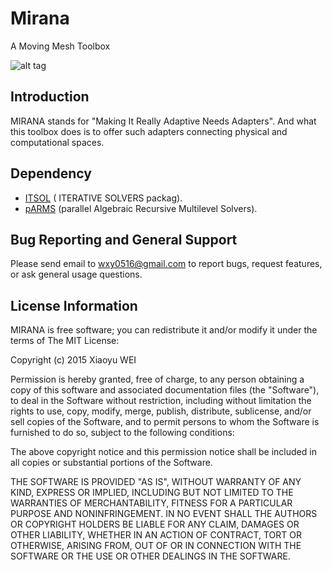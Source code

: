 # Mirana
A Moving Mesh Toolbox

![alt tag](https://raw.github.com/xywei/Mirana/master/Mirana.png)

## Introduction

MIRANA stands for "Making It Really Adaptive Needs Adapters". And what this toolbox does is to 
offer such adapters connecting physical and computational spaces.

## Dependency

- [ITSOL](http://www-users.cs.umn.edu/~saad/software/ITSOL/index.html) ( ITERATIVE SOLVERS packag). 
- [pARMS](http://www-users.cs.umn.edu/~saad/software/pARMS/) (parallel Algebraic Recursive Multilevel Solvers).

## Bug Reporting and General Support

Please send email to wxy0516@gmail.com to report bugs, request features, or ask general usage questions.

## License Information

MIRANA is free software; you can redistribute it and/or modify it under the terms of The MIT License:

Copyright (c) 2015 Xiaoyu WEI

Permission is hereby granted, free of charge, to any person obtaining a copy
of this software and associated documentation files (the "Software"), to deal
in the Software without restriction, including without limitation the rights
to use, copy, modify, merge, publish, distribute, sublicense, and/or sell
copies of the Software, and to permit persons to whom the Software is
furnished to do so, subject to the following conditions:

The above copyright notice and this permission notice shall be included in all
copies or substantial portions of the Software.

THE SOFTWARE IS PROVIDED "AS IS", WITHOUT WARRANTY OF ANY KIND, EXPRESS OR
IMPLIED, INCLUDING BUT NOT LIMITED TO THE WARRANTIES OF MERCHANTABILITY,
FITNESS FOR A PARTICULAR PURPOSE AND NONINFRINGEMENT. IN NO EVENT SHALL THE
AUTHORS OR COPYRIGHT HOLDERS BE LIABLE FOR ANY CLAIM, DAMAGES OR OTHER
LIABILITY, WHETHER IN AN ACTION OF CONTRACT, TORT OR OTHERWISE, ARISING FROM,
OUT OF OR IN CONNECTION WITH THE SOFTWARE OR THE USE OR OTHER DEALINGS IN THE
SOFTWARE.
